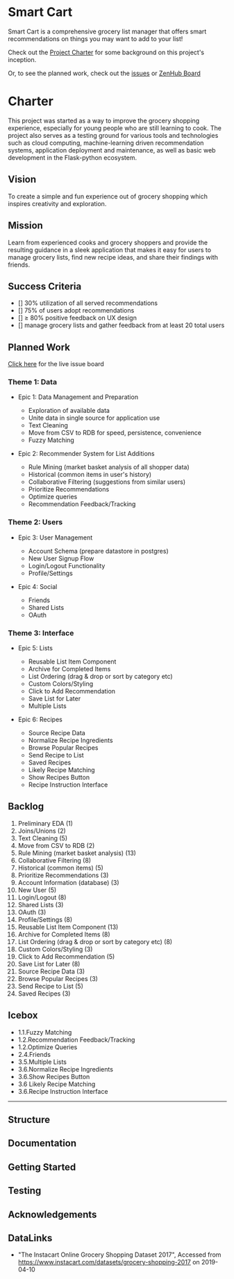 # Smart Cart

Smart Cart is a comprehensive grocery list manager that offers smart recommendations on things you may want to add to your list!

Check out the [Project Charter](CHARTER.md) for some background on this project's inception.

Or, to see the planned work, check out the [issues](https://github.com/michaelfedell/smart_cart/issues) or [ZenHub Board](https://github.com/michaelfedell/smart_cart#workspaces/smart-cart-5cae419280656854a0156607/board?repos=180641233)

# Charter

This project was started as a way to improve the grocery shopping experience, especially for young people who are still learning to cook. The project also serves as a testing ground for various tools and technologies such as cloud computing, machine-learning driven recommendation systems, application deployment and maintenance, as well as basic web development in the Flask-python ecosystem.

## Vision

To create a simple and fun experience out of grocery shopping which inspires creativity and exploration.

## Mission

Learn from experienced cooks and grocery shoppers and provide the resulting guidance in a sleek application that makes it easy for users to manage grocery lists, find new recipe ideas, and share their findings with friends.

## Success Criteria

- [] 30% utilization of all served recommendations
- [] 75% of users adopt recommendations
- [] ≥ 80% positive feedback on UX design
- [] manage grocery lists and gather feedback from at least 20 total users

## Planned Work

[Click here](https://github.com/michaelfedell/smart_cart/issues) for the live issue board

### Theme 1: Data

- Epic 1: Data Management and Preparation
  - Exploration of available data
  - Unite data in single source for application use
  - Text Cleaning
  - Move from CSV to RDB for speed, persistence, convenience
  - Fuzzy Matching

- Epic 2: Recommender System for List Additions
  - Rule Mining (market basket analysis of all shopper data)
  - Historical (common items in user's history)
  - Collaborative Filtering (suggestions from similar users)
  - Prioritize Recommendations
  - Optimize queries
  - Recommendation Feedback/Tracking

### Theme 2: Users

- Epic 3: User Management
  - Account Schema (prepare datastore in postgres)
  - New User Signup Flow
  - Login/Logout Functionality
  - Profile/Settings

- Epic 4: Social
  - Friends
  - Shared Lists
  - OAuth

### Theme 3: Interface

- Epic 5: Lists
  - Reusable List Item Component
  - Archive for Completed Items
  - List Ordering (drag & drop or sort by category etc)
  - Custom Colors/Styling
  - Click to Add Recommendation
  - Save List for Later
  - Multiple Lists

- Epic 6: Recipes
  - Source Recipe Data
  - Normalize Recipe Ingredients
  - Browse Popular Recipes
  - Send Recipe to List
  - Saved Recipes
  - Likely Recipe Matching
  - Show Recipes Button
  - Recipe Instruction Interface

## Backlog

1. Preliminary EDA (1)
2. Joins/Unions (2)
3. Text Cleaning (5)
4. Move from CSV to RDB (2)
5. Rule Mining (market basket analysis) (13)
6. Collaborative Filtering (8)
7. Historical (common items) (5)
8. Prioritize Recommendations (3)
9. Account Information (database) (3)
10. New User (5)
11. Login/Logout (8)
12. Shared Lists (3)
13. OAuth (3)
14. Profile/Settings (8)
15. Reusable List Item Component (13)
16. Archive for Completed Items (8)
17. List Ordering (drag & drop or sort by category etc) (8)
18. Custom Colors/Styling (3)
19. Click to Add Recommendation (5)
20. Save List for Later (8)
21. Source Recipe Data (3)
22. Browse Popular Recipes (3)
23. Send Recipe to List (5)
24. Saved Recipes (3)

## Icebox

- 1.1.Fuzzy Matching
- 1.2.Recommendation Feedback/Tracking
- 1.2.Optimize Queries
- 2.4.Friends
- 3.5.Multiple Lists
- 3.6.Normalize Recipe Ingredients
- 3.6.Show Recipes Button
- 3.6 Likely Recipe Matching
- 3.6.Recipe Instruction Interface

---

## Structure

## Documentation

## Getting Started

## Testing

## Acknowledgements

## DataLinks

- "The Instacart Online Grocery Shopping Dataset 2017", Accessed from <https://www.instacart.com/datasets/grocery-shopping-2017> on 2019-04-10